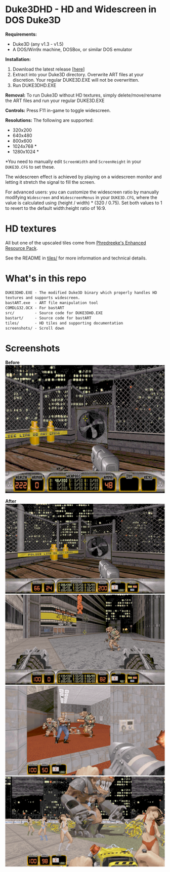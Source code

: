 # Duke3DHD - HD and Widescreen in DOS Duke3D

**Requirements:**
* Duke3D (any v1.3 - v1.5)
* A DOS/Win9x machine, DOSBox, or similar DOS emulator

**Installation:**
1. Download the latest release [[here](https://github.com/sobitcorp/Duke3DHD/releases/download/v1.5.1/Duke3DHD-v1.5.1.zip)]
2. Extract into your Duke3D directory. Overwrite ART files at your discretion. Your regular DUKE3D.EXE will not be overwritten.
3. Run DUKE3DHD.EXE

**Removal:**
To run Duke3D without HD textures, simply delete/move/rename the ART files and run your regular DUKE3D.EXE

**Controls:**
Press F11 in-game to toggle widescreen.

**Resolutions:**
The following are supported:
* 320x200
* 640x480
* 800x600
* 1024x768 *
* 1280x1024 *

*You need to manually edit `ScreenWidth` and `ScreenHeight` in your `DUKE3D.CFG` to set these.

The widescreen effect is achieved by playing on a widescreen monitor and letting it stretch the signal to fill the screen.

For advanced users: you can customize the widescreen ratio by manually modifying `Widescreen` and `WidescreenMenus` in your `DUKE3D.CFG`, where the value is calculated using (height / width) * (320 / 0.75). Set both values to 1 to revert to the default width:height ratio of 16:9.

# HD textures

All but one of the upscaled tiles come from [Phredreeke's Enhanced Resource Pack](https://www.moddb.com/mods/enhanced-resource-pack-for-duke-nukem-3d).

See the README in [tiles/](https://github.com/sobitcorp/Duke3DHD/tree/main/tiles#readme) for more information and technical details.

# What's in this repo
```
DUKE3DHD.EXE - The modified Duke3D binary which properly handles HD textures and supports widescreen.
bastART.exe  - ART file manipulation tool
COMDLG32.OCX - For bastART
src/         - Source code for DUKE3DHD.EXE
bastart/     - Source code for bastART
tiles/       - HD tiles and supporting documentation
screenshots/ - Scroll down
```


# Screenshots

**Before**
![Comparison](/screenshots/DUKE0000a.PNG)


**After**
![Comparison](/screenshots/DUKE0000.PNG)
![Comparison](/screenshots/DUKE0001.PNG)
![Comparison](/screenshots/DUKE0002.PNG)
![Comparison](/screenshots/DUKE0003.PNG)

